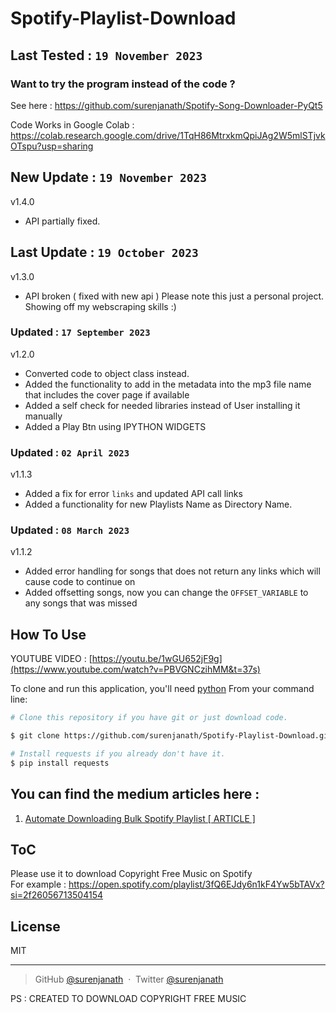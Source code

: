 # Spotify-Playlist-Download
## Last Tested :   `19 November 2023`

### Want to try the program instead of the code ? 
See here : https://github.com/surenjanath/Spotify-Song-Downloader-PyQt5

Code Works in Google Colab : https://colab.research.google.com/drive/1TqH86MtrxkmQpiJAg2W5mlSTjvkOTspu?usp=sharing

## New Update :   `19 November 2023`
v1.4.0
- API partially fixed.

## Last Update :   `19 October 2023`
v1.3.0
- API broken ( fixed with new api ) Please note this just a personal project. Showing off my webscraping skills :)

### Updated :   `17 September 2023`
v1.2.0
- Converted code to  object class instead.
- Added the functionality to add in the metadata into the mp3 file name that includes the cover page if available
- Added a self check for needed libraries instead of User installing it manually
- Added a Play Btn using IPYTHON WIDGETS

### Updated :   `02 April 2023`
v1.1.3
- Added a fix for error `links`  and updated API call links
- Added a functionality for new Playlists Name as Directory Name.

### Updated :   `08 March 2023`
v1.1.2
- Added error handling for songs that does not return any links which will cause code to continue on
- Added offsetting songs, now you can change the `OFFSET_VARIABLE`  to any songs that was missed

## How To Use


YOUTUBE VIDEO : [https://youtu.be/1wGU652jF9g](https://www.youtube.com/watch?v=PBVGNCzihMM&t=37s)

To clone and run this application, you'll need [python](https://www.python.org/) 
From your command line:

```bash
# Clone this repository if you have git or just download code.

$ git clone https://github.com/surenjanath/Spotify-Playlist-Download.git

# Install requests if you already don't have it.
$ pip install requests

```

## You can find the medium articles here : 
1. [Automate Downloading Bulk Spotify Playlist [ ARTICLE ]](https://surenjanath.medium.com/automating-spotify-playlist-music-download-spotify-free-version-3ca289bf59f7)



## ToC
Please use it to download Copyright Free Music on Spotify <br/>For example : https://open.spotify.com/playlist/3fQ6EJdy6n1kF4Yw5bTAVx?si=2f26056713504154

## License

MIT

---

> GitHub [@surenjanath](https://github.com/surenjanath) &nbsp;&middot;&nbsp;
> Twitter [@surenjanath](https://twitter.com/surenjanath)


PS : CREATED TO DOWNLOAD COPYRIGHT FREE MUSIC

